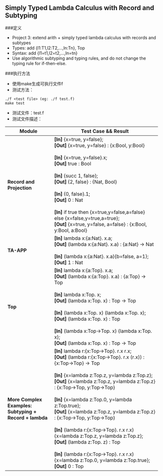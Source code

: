 ## Simply Typed Lambda Calculus with Record and Subtyping
###定义

* Project 3: extend arith + simply typed lambda calculus with records and subtypes
* Types: add {l1:T1,l2:T2,...,ln:Tn}, Top
* Syntax: add {l1=t1,l2=t2,...,ln=tn}
* Use algorithmic subtyping and typing rules, and do not change the typing rule for if-then-else.

###执行方法
* 使用make生成可执行文件f
* 测试方法：

```
./f <test file> (eg: ./f test.f)
make test
```
* 测试文件：test.f
* 测试文件描述：

Module| Test Case && Result
-----|--------------------
<b>Record and Projection</b>|<b>[In]</b> {x=true, y=false}; <br><b>[Out]</b> {x=true, y=false} : {x:Bool, y:Bool}<br><br><b>[In]</b> {x=true, y=false}.x; <br><b>[Out]</b> true : Bool<br><br><b>[In]</b> {succ 1, false}; <br><b>[Out]</b> {2, false} : {Nat, Bool}<br><br><b>[In]</b> {0, false}.1;<br><b>[Out]</b> 0 : Nat<br><br><b>[In]</b> if true then {x=true,y=false,a=false} else {x=false,y=true,a=true};<br><b>[Out]</b> {x=true, y=false, a=false} : {x:Bool, y:Bool, a:Bool}<br>
<b>TA-APP</b>|<b>[In]</b> lambda x:{a:Nat}. x.a;<br><b>[Out]</b> (lambda x:{a:Nat}. x.a) : {a:Nat} -> Nat<br><br><b>[In]</b> (lambda x:{a:Nat}. x.a){b=false, a=1};<br><b>[Out]</b> 1 : Nat<br>
<b>Top</b>|<b>[In]</b> lambda x:{a:Top}. x.a;<br><b>[Out]</b> (lambda x:{a:Top}. x.a) : {a:Top} -> Top<br><br><b>[In]</b> lambda x:Top. x;<br><b>[Out]</b> (lambda x:Top. x) : Top -> Top<br><br><b>[In]</b> (lambda x:Top. x) (lambda x:Top. x);<br><b>[Out]</b> (lambda x:Top. x) : Top<br><br><b>[In]</b> (lambda x:Top->Top. x) (lambda x:Top. x);<br><b>[Out]</b> (lambda x:Top. x) : Top -> Top<br>
<b>More Complex Examples: <br>Subtyping + Record + lambda</b>|<b>[In]</b> lambda r:{x:Top->Top}. r.x r.x;<br><b>[Out]</b> (lambda r:{x:Top->Top}. r.x (r.x)) : {x:Top->Top} -> Top<br><br><b>[In]</b> {x=lambda z:Top.z, y=lambda z:Top.z};<br><b>[Out]</b> {x=lambda z:Top.z, y=lambda z:Top.z} : {x:Top->Top, y:Top->Top}<br><br><b>[In]</b> {x=lambda z:Top.0, y=lambda z:Top.true};<br><b>[Out]</b> {x=lambda z:Top.z, y=lambda z:Top.z} : {x:Top->Top, y:Top->Top}<br><br><b>[In]</b> (lambda r:{x:Top->Top}. r.x r.x) {x=lambda z:Top.z, y=lambda z:Top.z}; <br><b>[Out]</b> (lambda z:Top. z) : Top<br><br><b>[In]</b> (lambda r:{x:Top->Top}. r.x r.x) {x=lambda z:Top.0, y=lambda z:Top.true};<br><b>[Out]</b> 0 : Top<br>

